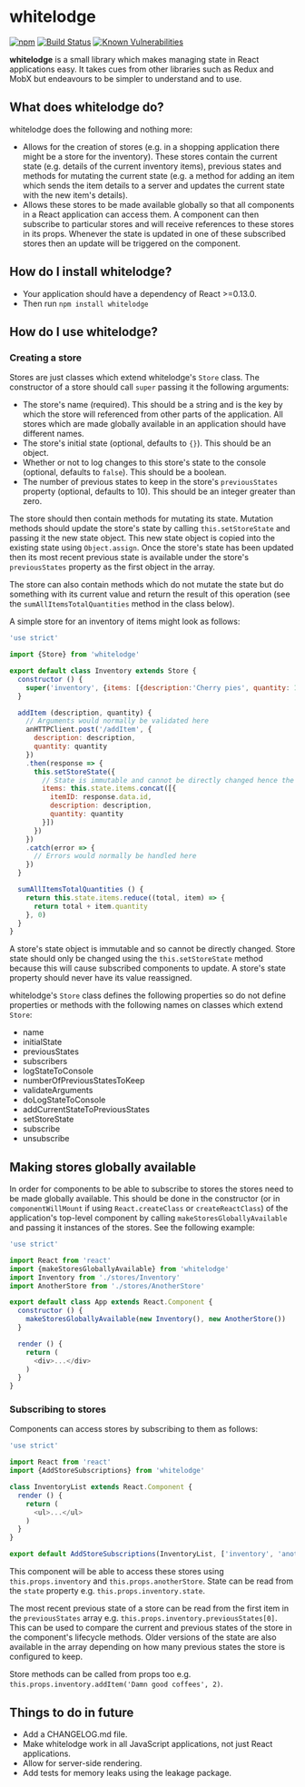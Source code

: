 # whitelodge

[![npm](https://img.shields.io/npm/v/whitelodge.svg)](https://www.npmjs.com/package/whitelodge) [![Build Status](https://travis-ci.org/liegeandlief/whitelodge.svg?branch=master)](https://travis-ci.org/liegeandlief/whitelodge) [![Known Vulnerabilities](https://snyk.io/test/github/liegeandlief/whitelodge/badge.svg)](https://snyk.io/test/github/liegeandlief/whitelodge)

**whitelodge** is a small library which makes managing state in React applications easy. It takes cues from other libraries such as Redux and MobX but endeavours to be simpler to understand and to use.

## What does whitelodge do?

whitelodge does the following and nothing more:

- Allows for the creation of stores (e.g. in a shopping application there might be a store for the inventory). These stores contain the current state (e.g. details of the current inventory items), previous states and methods for mutating the current state (e.g. a method for adding an item which sends the item details to a server and updates the current state with the new item's details).
- Allows these stores to be made available globally so that all components in a React application can access them. A component can then subscribe to particular stores and will receive references to these stores in its props. Whenever the state is updated in one of these subscribed stores then an update will be triggered on the component.

## How do I install whitelodge?

- Your application should have a dependency of React >=0.13.0.
- Then run `npm install whitelodge`

## How do I use whitelodge?

### Creating a store

Stores are just classes which extend whitelodge's `Store` class. The constructor of a store should call `super` passing it the following arguments:

- The store's name (required). This should be a string and is the key by which the store will referenced from other parts of the application. All stores which are made globally available in an application should have different names.
- The store's initial state (optional, defaults to `{}`). This should be an object.
- Whether or not to log changes to this store's state to the console (optional, defaults to `false`). This should be a boolean.
- The number of previous states to keep in the store's `previousStates` property (optional, defaults to 10). This should be an integer greater than zero.

The store should then contain methods for mutating its state. Mutation methods should update the store's state by calling `this.setStoreState` and passing it the new state object. This new state object is copied into the existing state using `Object.assign`. Once the store's state has been updated then its most recent previous state is available under the store's `previousStates` property as the first object in the array.

The store can also contain methods which do not mutate the state but do something with its current value and return the result of this operation (see the `sumAllItemsTotalQuantities` method in the class below).

A simple store for an inventory of items might look as follows:

```javascript
'use strict'

import {Store} from 'whitelodge'

export default class Inventory extends Store {
  constructor () {
    super('inventory', {items: [{description:'Cherry pies', quantity: 11)}]}, true, 20)
  }

  addItem (description, quantity) {
    // Arguments would normally be validated here
    anHTTPClient.post('/addItem', {
      description: description,
      quantity: quantity
    })
    .then(response => {
      this.setStoreState({
        // State is immutable and cannot be directly changed hence the use of concat instead of push
        items: this.state.items.concat([{
          itemID: response.data.id,
          description: description,
          quantity: quantity          
        }])
      })
    })
    .catch(error => {
      // Errors would normally be handled here
    })
  }

  sumAllItemsTotalQuantities () {
    return this.state.items.reduce((total, item) => {
      return total + item.quantity
    }, 0)
  }
}
```

A store's state object is immutable and so cannot be directly changed. Store state should only be changed using the `this.setStoreState` method because this will cause subscribed components to update. A store's state property should never have its value reassigned.

whitelodge's `Store` class defines the following properties so do not define properties or methods with the following names on classes which extend `Store`:

- name
- initialState
- previousStates
- subscribers
- logStateToConsole
- numberOfPreviousStatesToKeep
- validateArguments
- doLogStateToConsole
- addCurrentStateToPreviousStates
- setStoreState
- subscribe
- unsubscribe

## Making stores globally available

In order for components to be able to subscribe to stores the stores need to be made globally available. This should be done in the constructor (or in `componentWillMount` if using `React.createClass` or `createReactClass`) of the application's top-level component by calling `makeStoresGloballyAvailable` and passing it instances of the stores. See the following example:

```javascript
'use strict'

import React from 'react'
import {makeStoresGloballyAvailable} from 'whitelodge'
import Inventory from './stores/Inventory'
import AnotherStore from './stores/AnotherStore'

export default class App extends React.Component {
  constructor () {
    makeStoresGloballyAvailable(new Inventory(), new AnotherStore())
  }

  render () {
    return (
      <div>...</div>
    )
  }
}
```

### Subscribing to stores

Components can access stores by subscribing to them as follows:

```javascript
'use strict'

import React from 'react'
import {AddStoreSubscriptions} from 'whitelodge'

class InventoryList extends React.Component {
  render () {
    return (
      <ul>...</ul>
    )
  }
}

export default AddStoreSubscriptions(InventoryList, ['inventory', 'anotherStore'])
```

This component will be able to access these stores using `this.props.inventory` and `this.props.anotherStore`. State can be read from the `state` property e.g. `this.props.inventory.state`.

The most recent previous state of a store can be read from the first item in the `previousStates` array e.g. `this.props.inventory.previousStates[0]`. This can be used to compare the current and previous states of the store in the component's lifecycle methods. Older versions of the state are also available in the array depending on how many previous states the store is configured to keep.

Store methods can be called from props too e.g. `this.props.inventory.addItem('Damn good coffees', 2)`.

## Things to do in future

- Add a CHANGELOG.md file.
- Make whitelodge work in all JavaScript applications, not just React applications.
- Allow for server-side rendering.
- Add tests for memory leaks using the leakage package.
